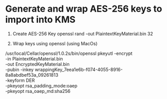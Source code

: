 # Generate and wrap AES-256 keys to import into KMS
1. Create AES-256 Key
    openssl rand -out PlaintextKeyMaterial.bin 32

2. Wrap keys using openssl (using MacOs)

/usr/local/Cellar/openssl/1.0.2s/bin/openssl pkeyutl -encrypt \
    -in PlaintextKeyMaterial.bin \
    -out EncryptedKeyMaterial.bin \
    -pubin -inkey wrappingKey_7eea1e6b-f074-4055-8916-8a8abdbef53a_09261813 \
    -keyform DER \
    -pkeyopt rsa_padding_mode:oaep \
    -pkeyopt rsa_oaep_md:sha256
